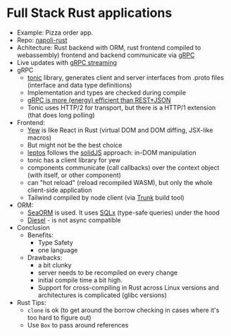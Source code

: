 # Full Stack Rust applications
- Example: Pizza order app. 
- Repo: [napoli-rust](https://github.com/git-commit/napoli-rust)
- Achitecture: Rust backend with ORM, rust frontend compiled to webassembly) frontend and backend communicate via [gRPC](https://grpc.io/)
- Live updates with [gRPC streaming](https://grpc.io/docs/what-is-grpc/core-concepts/#server-streaming-rpc)
- gRPC
	- [tonic](https://github.com/hyperium/tonic) library, generates client and server interfaces from .proto files (interface and data type definitions)
	- Implementation and types are checked during compile 
	- [gRPC is more (energy) efficient than REST+JSON](https://medium.com/sahibinden-technology/benchmarking-rest-vs-grpc-5d4b34360911)
	- Tonic uses HTTP/2 for transport, but there is a HTTP/1 extension (that does long polling)
- Frontend:
	- [Yew](https://yew.rs/) is like React in Rust (virtual DOM and DOM diffing, JSX-like macros)
	- But might not be the best choice
	- [leptos](https://github.com/leptos-rs/leptos) follows the [solidJS](https://www.solidjs.com/) approach: in-DOM manipulation 
	- tonic has a client library for yew
	- components communicate (call callbacks) over the context object (with itself, or other component)
	- can "hot reload" (reload recompiled WASM), but only the whole client-side application
	- Tailwind compiled by node client (via [Trunk](https://trunkrs.dev/) build tool)
- ORM:
	- [SeaORM](https://www.sea-ql.org/SeaORM/) is used. It uses [SQLx](https://github.com/launchbadge/sqlx) (type-safe queries) under the hood
	- [Diesel]() - is not async compatible
- Conclusion
	- Benefits: 
		- Type Safety
		- one language
	- Drawbacks: 
		- a bit clunky
		- server needs to be recompiled on every change
		- initial compile time a bit high. 
		- Support for cross-compiling in Rust across Linux versions and architectures is complicated (glibc versions)
- Rust Tips:
	- `clone` is ok (to get around the borrow checking in cases where it's
		too hard to figure out)
	- Use `Box` to pass around references

